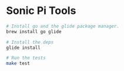 Sonic Pi Tools
==============

```sh
# Install go and the glide package manager.
brew install go glide

# Install the deps
glide install

# Run the tests
make test
```
